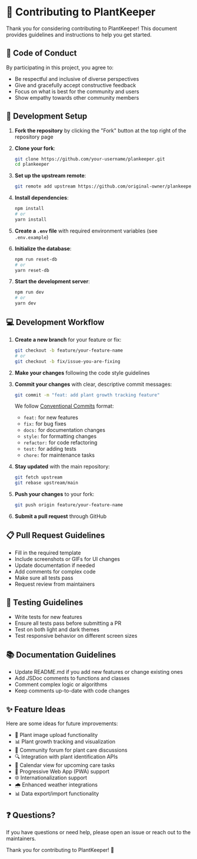 # 🌱 Contributing to PlantKeeper

Thank you for considering contributing to PlantKeeper! This document provides guidelines and instructions to help you get started.

## 🔑 Code of Conduct

By participating in this project, you agree to:

- Be respectful and inclusive of diverse perspectives
- Give and gracefully accept constructive feedback
- Focus on what is best for the community and users
- Show empathy towards other community members

## 🚀 Development Setup

1. **Fork the repository** by clicking the "Fork" button at the top right of the repository page

2. **Clone your fork**:

   ```bash
   git clone https://github.com/your-username/plankeeper.git
   cd plankeeper
   ```

3. **Set up the upstream remote**:

   ```bash
   git remote add upstream https://github.com/original-owner/plankeeper.git
   ```

4. **Install dependencies**:

   ```bash
   npm install
   # or
   yarn install
   ```

5. **Create a `.env` file** with required environment variables (see `.env.example`)

6. **Initialize the database**:

   ```bash
   npm run reset-db
   # or
   yarn reset-db
   ```

7. **Start the development server**:
   ```bash
   npm run dev
   # or
   yarn dev
   ```

## 💻 Development Workflow

1. **Create a new branch** for your feature or fix:

   ```bash
   git checkout -b feature/your-feature-name
   # or
   git checkout -b fix/issue-you-are-fixing
   ```

2. **Make your changes** following the code style guidelines

3. **Commit your changes** with clear, descriptive commit messages:

   ```bash
   git commit -m "feat: add plant growth tracking feature"
   ```

   We follow [Conventional Commits](https://www.conventionalcommits.org/) format:
   - `feat:` for new features
   - `fix:` for bug fixes
   - `docs:` for documentation changes
   - `style:` for formatting changes
   - `refactor:` for code refactoring
   - `test:` for adding tests
   - `chore:` for maintenance tasks

4. **Stay updated** with the main repository:

   ```bash
   git fetch upstream
   git rebase upstream/main
   ```

5. **Push your changes** to your fork:

   ```bash
   git push origin feature/your-feature-name
   ```

6. **Submit a pull request** through GitHub

## 📋 Pull Request Guidelines

- Fill in the required template
- Include screenshots or GIFs for UI changes
- Update documentation if needed
- Add comments for complex code
- Make sure all tests pass
- Request review from maintainers

## 🧪 Testing Guidelines

- Write tests for new features
- Ensure all tests pass before submitting a PR
- Test on both light and dark themes
- Test responsive behavior on different screen sizes

## 📚 Documentation Guidelines

- Update README.md if you add new features or change existing ones
- Add JSDoc comments to functions and classes
- Comment complex logic or algorithms
- Keep comments up-to-date with code changes

## ✨ Feature Ideas

Here are some ideas for future improvements:

- 📱 Plant image upload functionality
- 📊 Plant growth tracking and visualization
- 💬 Community forum for plant care discussions
- 🔍 Integration with plant identification APIs
- 📅 Calendar view for upcoming care tasks
- 📲 Progressive Web App (PWA) support
- 🌐 Internationalization support
- 🌧️ Enhanced weather integrations
- 📊 Data export/import functionality

## ❓ Questions?

If you have questions or need help, please open an issue or reach out to the maintainers.

Thank you for contributing to PlantKeeper! 🌿
